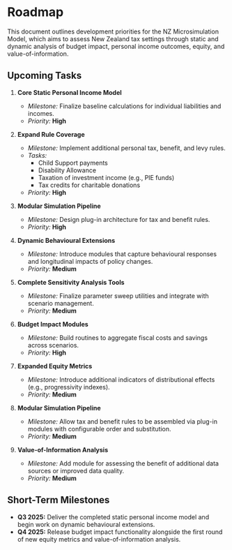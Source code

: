 # Roadmap

This document outlines development priorities for the NZ Microsimulation Model, which aims to assess New Zealand tax settings through static and dynamic analysis of budget impact, personal income outcomes, equity, and value-of-information.

## Upcoming Tasks

1. **Core Static Personal Income Model**
   - *Milestone:* Finalize baseline calculations for individual liabilities and incomes.
   - *Priority:* **High**

2. **Expand Rule Coverage**
   - *Milestone:* Implement additional personal tax, benefit, and levy rules.
   - *Tasks:*
     - Child Support payments
     - Disability Allowance
     - Taxation of investment income (e.g., PIE funds)
     - Tax credits for charitable donations
   - *Priority:* **High**

3. **Modular Simulation Pipeline**
   - *Milestone:* Design plug-in architecture for tax and benefit rules.
   - *Priority:* **High**

3. **Dynamic Behavioural Extensions**
   - *Milestone:* Introduce modules that capture behavioural responses and longitudinal impacts of policy changes.
   - *Priority:* **Medium**

4. **Complete Sensitivity Analysis Tools**
   - *Milestone:* Finalize parameter sweep utilities and integrate with scenario management.
   - *Priority:* **Medium**

5. **Budget Impact Modules**
   - *Milestone:* Build routines to aggregate fiscal costs and savings across scenarios.
   - *Priority:* **High**

6. **Expanded Equity Metrics**
   - *Milestone:* Introduce additional indicators of distributional effects (e.g., progressivity indexes).
   - *Priority:* **Medium**

7. **Modular Simulation Pipeline**
   - *Milestone:* Allow tax and benefit rules to be assembled via plug-in modules with configurable order and substitution.
   - *Priority:* **Medium**

8. **Value-of-Information Analysis**
   - *Milestone:* Add module for assessing the benefit of additional data sources or improved data quality.
   - *Priority:* **Medium**

## Short-Term Milestones

- **Q3 2025:** Deliver the completed static personal income model and begin work on dynamic behavioural extensions.
- **Q4 2025:** Release budget impact functionality alongside the first round of new equity metrics and value-of-information analysis.

